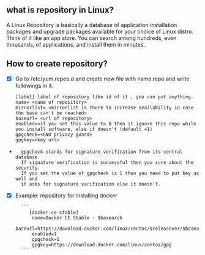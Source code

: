 ## what is repository in Linux?
A Linux Repository is basically a database of application installation packages and upgrade packages available for your choice of Linux distro. Think of it like an app store. You can search among hundreds, even thousands, of applications, and install them in minutes.

## How to create repository?

- [x] Go to /etc/yum.repos.d and create new file with name.repo and write followings in it.


    ```
    [label] label of repository like id of it , you can put anything.
    name= <name of repository>
    mirrorlist= <mirrorlist is there to increase availability in case the base can't be reached>
    baseurl= <url of repository>
    enabled=<if you set this value to 0 then it ignore this repo while you install software, else it doesn't (default =1)
    gpgcheck=<GNU privacy guard>
    gpgkey=<key url>

    ```
- 
        gpgcheck stands for signature verification from its central database. 
        If signature verification is successful then you sure about the security. 
        If you set the value of gpgcheck is 1 then you need to put key as well and 
        it asks for signature varification else it doesn’t.

- [x] Example: repository for installing docker

        ```
		   [docker-ce-stable]
			name=Docker CE Stable - $basearch
			baseurl=https://download.docker.com/linux/centos/$releasever/$basearch/stable
			enabled=1
			gpgcheck=1
			gpgkey=https://download.docker.com/linux/centos/gpg
        ```

